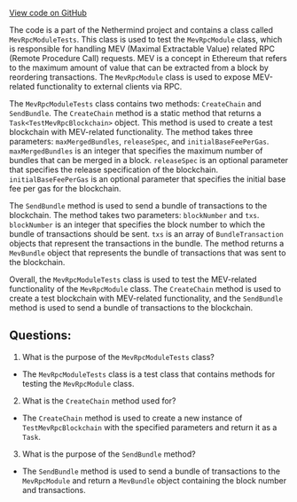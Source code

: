 [View code on GitHub](https://github.com/NethermindEth/nethermind/src/Nethermind/Nethermind.Mev.Test/MevRpcModuleTests.TestMevRpcBlockchain.cs)

The code is a part of the Nethermind project and contains a class called `MevRpcModuleTests`. This class is used to test the `MevRpcModule` class, which is responsible for handling MEV (Maximal Extractable Value) related RPC (Remote Procedure Call) requests. MEV is a concept in Ethereum that refers to the maximum amount of value that can be extracted from a block by reordering transactions. The `MevRpcModule` class is used to expose MEV-related functionality to external clients via RPC.

The `MevRpcModuleTests` class contains two methods: `CreateChain` and `SendBundle`. The `CreateChain` method is a static method that returns a `Task<TestMevRpcBlockchain>` object. This method is used to create a test blockchain with MEV-related functionality. The method takes three parameters: `maxMergedBundles`, `releaseSpec`, and `initialBaseFeePerGas`. `maxMergedBundles` is an integer that specifies the maximum number of bundles that can be merged in a block. `releaseSpec` is an optional parameter that specifies the release specification of the blockchain. `initialBaseFeePerGas` is an optional parameter that specifies the initial base fee per gas for the blockchain.

The `SendBundle` method is used to send a bundle of transactions to the blockchain. The method takes two parameters: `blockNumber` and `txs`. `blockNumber` is an integer that specifies the block number to which the bundle of transactions should be sent. `txs` is an array of `BundleTransaction` objects that represent the transactions in the bundle. The method returns a `MevBundle` object that represents the bundle of transactions that was sent to the blockchain.

Overall, the `MevRpcModuleTests` class is used to test the MEV-related functionality of the `MevRpcModule` class. The `CreateChain` method is used to create a test blockchain with MEV-related functionality, and the `SendBundle` method is used to send a bundle of transactions to the blockchain.
## Questions: 
 1. What is the purpose of the `MevRpcModuleTests` class?
- The `MevRpcModuleTests` class is a test class that contains methods for testing the `MevRpcModule` class.

2. What is the `CreateChain` method used for?
- The `CreateChain` method is used to create a new instance of `TestMevRpcBlockchain` with the specified parameters and return it as a `Task`.

3. What is the purpose of the `SendBundle` method?
- The `SendBundle` method is used to send a bundle of transactions to the `MevRpcModule` and return a `MevBundle` object containing the block number and transactions.